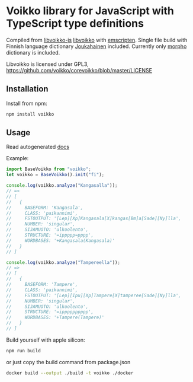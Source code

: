 # Voikko library for JavaScript with TypeScript type definitions

Compiled from
[libvoikko-js](https://github.com/niilo/libvoikko-js)
[libvoikko](https://github.com/voikko/corevoikko/tree/master/libvoikko) with
[emscripten](https://emscripten.org/). Single file build with Finnish language
dictionary [Joukahainen](https://joukahainen.puimula.org/) included. Currently
only [morpho](https://www.puimula.org/htp/testing/voikko-snapshot-v5/)
dictionary is included.

Libvoikko is licensed under GPL3,
https://github.com/voikko/corevoikko/blob/master/LICENSE

## Installation

Install from npm:

```bash
npm install voikko
```

## Usage

Read autogenerated [docs](https://aattola.github.io/voikko-js)

Example:

```javascript
import BaseVoikko from "voikko";
let voikko = BaseVoikko().init("fi");

console.log(voikko.analyze("Kangasalla"));
// =>
// [
//   {
//     BASEFORM: 'Kangasala',
//     CLASS: 'paikannimi',
//     FSTOUTPUT: '[Lep][Xp]Kangasala[X]kangas[Bm]a[Sade][Ny]lla',
//     NUMBER: 'singular',
//     SIJAMUOTO: 'ulkoolento',
//     STRUCTURE: '=ippppp=pppp',
//     WORDBASES: '+Kangasala(Kangasala)'
//   }
// ]

console.log(voikko.analyze("Tampereella"));
// =>
// [
//   {
//     BASEFORM: 'Tampere',
//     CLASS: 'paikannimi',
//     FSTOUTPUT: '[Lep][Ipu][Xp]Tampere[X]tamperee[Sade][Ny]lla',
//     NUMBER: 'singular',
//     SIJAMUOTO: 'ulkoolento',
//     STRUCTURE: '=ipppppppppp',
//     WORDBASES: '+Tampere(Tampere)'
//   }
// ]
```

Build yourself with apple silicon:

```bash
npm run build
```

or just copy the build command from package.json

```bash
docker build --output ./build -t voikko ./docker
```
